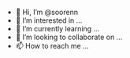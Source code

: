 - 👋 Hi, I’m @soorenn
- 👀 I’m interested in ...
- 🌱 I’m currently learning ...
- 💞️ I’m looking to collaborate on ...
- 📫 How to reach me ...

<!---
soorenn/soorenn is a ✨ special ✨ repository because its `README.md` (this file) appears on your GitHub profile.
You can click the Preview link to take a look at your changes.
--->

